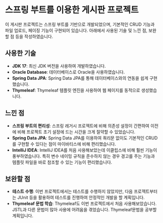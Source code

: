 # 스프링 부트를 이용한 게시판 프로젝트

이 게시판 프로젝트는 스프링 부트를 기반으로 개발되었으며, 기본적인 CRUD 기능과 파일 업로드, 페이징 기능이 구현되어 있습니다. 아래에서 사용된 기술 및 느낀 점, 보완할 점 등을 작성하였습니다.

## 사용한 기술

- **JDK 17**: 최신 JDK 버전을 사용하여 개발하였습니다.
- **Oracle Database**: 데이터베이스로 Oracle을 사용하였습니다.
- **Spring Data JPA**: Spring Data JPA를 통해 데이터베이스와의 연동을 쉽게 구현했습니다.
- **Thymeleaf**: Thymeleaf 템플릿 엔진을 사용하여 웹 페이지를 동적으로 생성했습니다.

## 느낀 점

- **스프링 부트의 편리성**: 스프링 레거시 프로젝트에 비해 의존성 설정이 간편하여 이전에 비해 프로젝트 초기 설정에 드는 시간을 크게 절약할 수 있었습니다.
- **Spring Data JPA**: Spring Data JPA를 이용하여 쿼리문 없이도 기본적인 CRUD를 구현할 수 있다는 점이 마이바티스에 비해 편리했습니다.
- **IntelliJ IDEA**: IntelliJ IDEA를 처음 사용해보았는데 이클립스에 비해 훨씬 기능이 풍부하였습니다. 특히 변수 네이밍 규칙을 준수하지 않는 경우 경고를 주는 기능과 템플릿 파일을 바로 참조할 수 있는 기능이 편리했습니다.

## 보완할 점

- **테스트 수행**: 이번 프로젝트에서는 테스트를 수행하지 않았지만, 다음 프로젝트부터는 JUnit 등을 활용하여 테스트를 진행하여 안정적인 개발을 할 계획입니다.
- **Thymeleaf 문법 학습**: Thymeleaf도 이번 프로젝트에서 처음 사용해보았습니다. JSTL과 다른 문법이 많아 사용에 어려움을 겪었습니다. Thymeleaf문법을 공부할 계획입니다.
